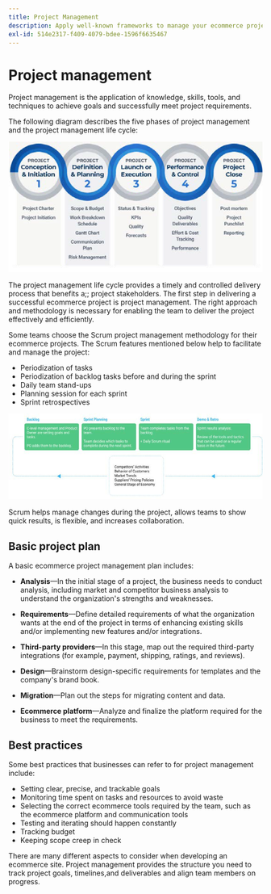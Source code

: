 ```yaml
---
title: Project Management
description: Apply well-known frameworks to manage your ecommerce project.
exl-id: 514e2317-f409-4079-bdee-1596f6635467
---
```

# Project management

Project management is the application of knowledge, skills, tools, and techniques to achieve goals and successfully meet project requirements.

The following diagram describes the five phases of project management and the project management life cycle:

![Project management lifecycle diagram](../../assets/playbooks/project-management-lifecycle.png)

The project management life cycle provides a timely and controlled delivery process that benefits a;; project stakeholders. The first step in delivering a successful ecommerce project is project management. The right approach and methodology is necessary for enabling the team to deliver the project effectively and efficiently.


Some teams choose the Scrum project management methodology for their ecommerce projects. The Scrum features mentioned below help to facilitate and manage the project:

- Periodization of tasks
- Periodization of backlog tasks before and during the sprint
- Daily team stand-ups
- Planning session for each sprint
- Sprint retrospectives

![Scrum Agile lifecycle diagram](../../assets/playbooks/scrum-lifecycle.png)

Scrum helps manage changes during the project, allows teams to show quick results, is flexible, and increases collaboration.

## Basic project plan

A basic ecommerce project management plan includes:

- **Analysis**—In the initial stage of a project, the business needs to conduct analysis, including market and competitor business analysis to understand the organization's strengths and weaknesses.

- **Requirements**—Define detailed requirements of what the organization wants at the end of the project in terms of enhancing existing skills and/or implementing new features and/or integrations.

- **Third-party providers**—In this stage, map out the required third-party integrations (for example, payment, shipping, ratings, and reviews).

- **Design**—Brainstorm design-specific requirements for templates and the company's brand book.

- **Migration**—Plan out the steps for migrating content and data.

- **Ecommerce platform**—Analyze and finalize the platform required for the business to meet the requirements.

## Best practices

Some best practices that businesses can refer to for project management include:

- Setting clear, precise, and trackable goals
- Monitoring time spent on tasks and resources to avoid waste
- Selecting the correct ecommerce tools required by the team, such as the ecommerce platform and communication tools
- Testing and iterating should happen constantly
- Tracking budget
- Keeping scope creep in check

There are many different aspects to consider when developing an ecommerce site. Project management provides the structure you need to track project goals, timelines,and deliverables and align team members on progress.
